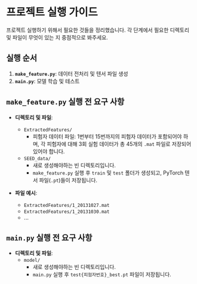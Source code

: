 # 프로젝트 실행 가이드

프로젝트 실행하기 위해서 필요한 것들을 정리했습니다. 각 단계에서 필요한 디렉토리 및 파일이 무엇이 있는 지 중점적으로 봐주세요.

## 실행 순서

1. **`make_feature.py`**: 데이터 전처리 및 텐서 파일 생성
2. **`main.py`**: 모델 학습 및 테스트

## `make_feature.py` 실행 전 요구 사항

- **디렉토리 및 파일**:
  - `ExtractedFeatures/`
    - 피험자 데이터 파일: 1번부터 15번까지의 피험자 데이터가 포함되어야 하며, 각 피험자에 대해 3회 실험 데이터가 총 45개의 `.mat` 파일로 저장되어 있어야 합니다.
  - `SEED_data/`
    - 새로 생성해야하는 빈 디렉토리입니다.
    - `make_feature.py` 실행 후 `train` 및 `test` 폴더가 생성되고, PyTorch 텐서 파일(`.pt`)들이 저장됩니다.

- **파일 예시**:
  - `ExtractedFeatures/1_20131027.mat`
  - `ExtractedFeatures/1_20131030.mat`
  - ...

## `main.py` 실행 전 요구 사항

- **디렉토리 및 파일**:
  - `model/`
    - 새로 생성해야하는 빈 디렉토리입니다.
    - `main.py` 실행 후 `test{피험자번호}_best.pt` 파일이 저장됩니다.
